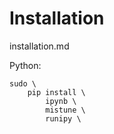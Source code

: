 # Installation

installation.md

Python:


```
sudo \
    pip install \
        ipynb \
        mistune \
        runipy \

```